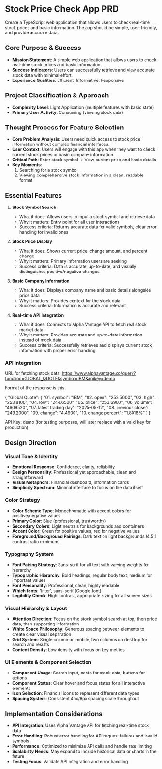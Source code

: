 # Stock Price Check App PRD

Create a TypeScript web application that allows users to check real-time stock prices and basic information. The app should be simple, user-friendly, and provide accurate data.

## Core Purpose & Success
- **Mission Statement**: A simple web application that allows users to check real-time stock prices and basic information.
- **Success Indicators**: Users can successfully retrieve and view accurate stock data with minimal effort.
- **Experience Qualities**: Efficient, Informative, Responsive

## Project Classification & Approach
- **Complexity Level**: Light Application (multiple features with basic state)
- **Primary User Activity**: Consuming (viewing stock data)

## Thought Process for Feature Selection
- **Core Problem Analysis**: Users need quick access to stock price information without complex financial interfaces.
- **User Context**: Users will engage with this app when they want to check current stock prices or basic company information.
- **Critical Path**: Enter stock symbol → View current price and basic details
- **Key Moments**: 
  1. Searching for a stock symbol
  2. Viewing comprehensive stock information in a clean, readable format

## Essential Features
1. **Stock Symbol Search**
   - What it does: Allows users to input a stock symbol and retrieve data
   - Why it matters: Entry point for all user interactions
   - Success criteria: Returns accurate data for valid symbols, clear error handling for invalid ones

2. **Stock Price Display**
   - What it does: Shows current price, change amount, and percent change
   - Why it matters: Primary information users are seeking
   - Success criteria: Data is accurate, up-to-date, and visually distinguishes positive/negative changes

3. **Basic Company Information**
   - What it does: Displays company name and basic details alongside price data
   - Why it matters: Provides context for the stock data
   - Success criteria: Information is accurate and relevant

4. **Real-time API Integration**
   - What it does: Connects to Alpha Vantage API to fetch real stock market data
   - Why it matters: Provides accurate and up-to-date information instead of mock data
   - Success criteria: Successfully retrieves and displays current stock information with proper error handling

### API Integration

URL for fetching stock data:
https://www.alphavantage.co/query?function=GLOBAL_QUOTE&symbol=IBM&apikey=demo

Format of the response is this

{
    "Global Quote": {
        "01. symbol": "IBM",
        "02. open": "252.5000",
        "03. high": "253.8100",
        "04. low": "244.6500",
        "05. price": "253.6900",
        "06. volume": "4609520",
        "07. latest trading day": "2025-05-12",
        "08. previous close": "249.2000",
        "09. change": "4.4900",
        "10. change percent": "1.8018%"
    }
}

API Key: demo (for testing purposes, will later replace with a valid key for production)

## Design Direction

### Visual Tone & Identity
- **Emotional Response**: Confidence, clarity, reliability
- **Design Personality**: Professional yet approachable, clean and straightforward
- **Visual Metaphors**: Financial dashboard, information cards
- **Simplicity Spectrum**: Minimal interface to focus on the data itself

### Color Strategy
- **Color Scheme Type**: Monochromatic with accent colors for positive/negative values
- **Primary Color**: Blue (professional, trustworthy)
- **Secondary Colors**: Light neutrals for backgrounds and containers
- **Accent Color**: Green for positive values, red for negative values
- **Foreground/Background Pairings**: Dark text on light backgrounds (4.5:1 contrast ratio minimum)

### Typography System
- **Font Pairing Strategy**: Sans-serif for all text with varying weights for hierarchy
- **Typographic Hierarchy**: Bold headings, regular body text, medium for important values
- **Font Personality**: Professional, clean, highly readable
- **Which fonts**: 'Inter', sans-serif (Google font)
- **Legibility Check**: High contrast, appropriate sizing for all screen sizes

### Visual Hierarchy & Layout
- **Attention Direction**: Focus on the stock symbol search at top, then price data, then supporting information
- **White Space Philosophy**: Generous spacing between elements to create clear visual separation
- **Grid System**: Single column on mobile, two columns on desktop for search and results
- **Content Density**: Low density with focus on key metrics

### UI Elements & Component Selection
- **Component Usage**: Search input, cards for stock data, buttons for actions
- **Component States**: Clear hover and focus states for all interactive elements
- **Icon Selection**: Financial icons to represent different data types
- **Spacing System**: Consistent 4px/8px spacing scale throughout

## Implementation Considerations
- **API Integration**: Uses Alpha Vantage API for fetching real-time stock data
- **Error Handling**: Robust error handling for API request failures and invalid symbols
- **Performance**: Optimized to minimize API calls and handle rate limiting
- **Scalability Needs**: May expand to include historical data or charts in the future
- **Testing Focus**: Validate API integration and error handling